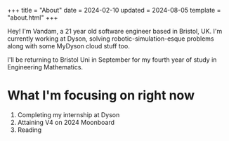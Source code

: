 +++
title = "About"
date = 2024-02-10
updated = 2024-08-05
template = "about.html"
+++

Hey! I'm Vandam, a 21 year old software engineer based in Bristol, UK. I'm currently working at Dyson, solving robotic-simulation-esque problems along with some MyDyson cloud stuff too. 

I'll be returning to Bristol Uni in September for my fourth year of study in Engineering Mathematics.

# What I'm focusing on right now
1. Completing my internship at Dyson
2. Attaining V4 on 2024 Moonboard
3. Reading